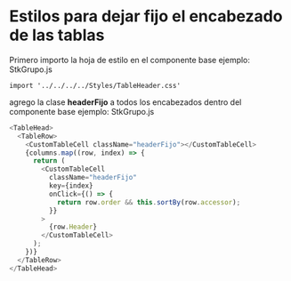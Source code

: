 # Estilos para dejar fijo el encabezado de las tablas

Primero importo la hoja de estilo en el componente base ejemplo: StkGrupo.js

```
import '../../../../Styles/TableHeader.css'
```

agrego la clase **headerFijo** a todos los encabezados dentro del componente base ejemplo: StkGrupo.js

```javascript
<TableHead>
  <TableRow>
    <CustomTableCell className="headerFijo"></CustomTableCell>
    {columns.map((row, index) => {
      return (
        <CustomTableCell
          className="headerFijo"
          key={index}
          onClick={() => {
            return row.order && this.sortBy(row.accessor);
          }}
        >
          {row.Header}
        </CustomTableCell>
      );
    })}
  </TableRow>
</TableHead>
```
